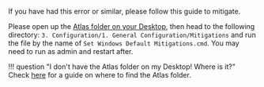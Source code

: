 If you have had this error or similar, please follow this guide to mitigate.

Please open up the [Atlas folder on your Desktop](file://C:/Users/default/Desktop/Atlas), then head to the following directory: `3. Configuration/1. General Configuration/Mitigations` and run the file by the name of `Set Windows Default Mitigations.cmd`. You may need to run as admin and restart after.

!!! question "I don't have the Atlas folder on my Desktop! Where is it?"
    Check [here](atlas-folder-missing/) for a guide on where to find the Atlas folder.